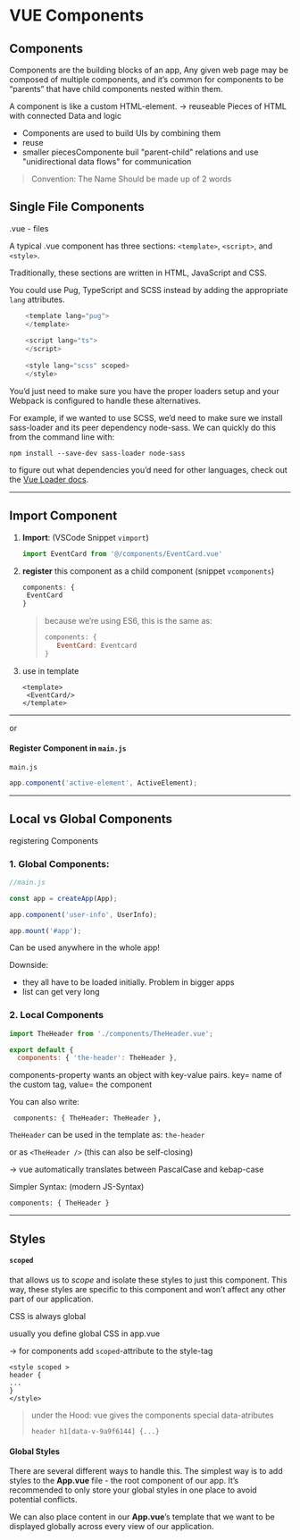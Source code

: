 # VUE Components

## Components 

Components are the building blocks of an app, Any given web page may be composed of multiple components, and it’s common for components to be “parents” that have child components nested within them.

A component is like a custom HTML-element. -> reuseable Pieces of HTML with connected Data and logic

- Components are used to build UIs by combining them
- reuse
- smaller piecesComponente buil "parent-child" relations and use "unidirectional data flows" for communication

> Convention: The Name Should be made up of 2 words

## Single File Components

.vue - files

A typical .vue component has three sections: `<template>`, `<script>`, and `<style>`.

Traditionally, these sections are written in HTML, JavaScript and CSS.

You could use Pug, TypeScript and SCSS instead by adding the appropriate `lang` attributes.

```javascript
    <template lang="pug">
    </template>
    
    <script lang="ts">
    </script>
    
    <style lang="scss" scoped>
    </style>
```

You’d just need to make sure you have the proper loaders setup and your Webpack is configured to handle these alternatives. 

For example, if we wanted to use SCSS, we’d need to make sure we install sass-loader and its peer dependency node-sass. We can quickly do this from the command line with:

```
npm install --save-dev sass-loader node-sass
```

 to figure out what dependencies you’d need for other languages, check out the [Vue Loader docs](https://vue-loader.vuejs.org/guide/pre-processors.html).

------

## Import Component

1. **Import**: (VSCode Snippet `vimport`) 

   ```js
   import EventCard from '@/components/EventCard.vue'
   ```

2. **register** this component as a child component (snippet `vcomponents`) 

   ```js
   components: {
   	EventCard
   }
   ```

   > because we’re using ES6, this is the same as:
   >
   > ```js
   > components: {
   > 	EventCard: Eventcard
   > }
   > ```

3. use in template 

   ```vue
   <template>
   	<EventCard/>
   </template>
   ```

------

or

#### Register Component in `main.js`

`main.js`

```js
app.component('active-element', ActiveElement);
```

------

## Local vs Global Components

registering Components

### 1. Global Components:

```js
//main.js

const app = createApp(App);

app.component('user-info', UserInfo);

app.mount('#app');
```

Can be used anywhere in the whole app!

Downside: 

- they all have to be loaded initially. Problem in bigger apps
- list can get very long

### 2. Local Components

```js
import TheHeader from './components/TheHeader.vue';

export default {
  components: { 'the-header': TheHeader },
```

components-property wants an object with key-value pairs. key= name of the custom tag, value= the component

You can also write:

```
 components: { TheHeader: TheHeader },
```

`TheHeader` can be used in the template as: `the-header`

or as `<TheHeader />` (this can also be self-closing)

-> vue automatically translates between PascalCase and kebap-case

Simpler Syntax: (modern JS-Syntax)

```
components: { TheHeader }
```

------

## Styles

#### `scoped` 

that allows us to *scope* and isolate these styles to just this component. This way, these styles are specific to this component and won’t affect any other part of our application.

CSS is always global

usually you define global CSS in app.vue

-> for components add `scoped`-attribute to the style-tag

```vue
<style scoped >
header {
...
}
</style>
```

> under the Hood: vue gives the components special data-atributes
>
> ```
> header h1[data-v-9a9f6144] {...}
> ```

#### Global Styles

There are several different ways to handle this. The simplest way is to add styles to the **App.vue** file - the root component of our app.  It’s recommended to only store your global styles in one place to avoid potential conflicts.

We can also place content in our **App.vue**’s template that we want to be displayed globally across every view of our application.

